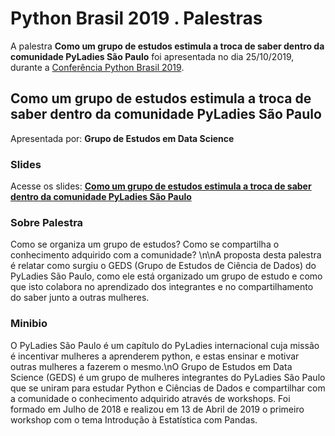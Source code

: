 # Python Brasil 2019 . Palestras


A palestra **Como um grupo de estudos estimula a troca de saber dentro da comunidade PyLadies São Paulo** foi apresentada no dia 25/10/2019, durante a [Conferência Python Brasil 2019](http://2019.pythonbrasil.org.br).


## Como um grupo de estudos estimula a troca de saber dentro da comunidade PyLadies São Paulo
Apresentada por: **Grupo de Estudos em Data Science**

### Slides
Acesse os slides: **[Como um grupo de estudos estimula a troca de saber dentro da comunidade PyLadies São Paulo](./)**


### Sobre Palestra
Como se organiza um grupo de estudos? Como se compartilha o conhecimento adquirido com a comunidade? \n\nA proposta desta palestra é relatar como surgiu o GEDS (Grupo de Estudos de Ciência de Dados) do PyLadies São Paulo, como ele está organizado um grupo de estudo e como que isto colabora no aprendizado dos integrantes e no compartilhamento do saber junto a outras mulheres.



### Minibio
O PyLadies São Paulo é um capítulo do PyLadies internacional cuja missão é incentivar mulheres a aprenderem python, e estas ensinar e motivar outras mulheres a fazerem o mesmo.\nO Grupo de Estudos em Data Science (GEDS) é um grupo de mulheres integrantes do PyLadies São Paulo que se uniram para estudar Python e Ciências de Dados e compartilhar com a comunidade o conhecimento adquirido através de workshops. Foi formado em Julho de 2018 e realizou em 13 de Abril de 2019 o primeiro workshop com o tema Introdução à Estatística com Pandas.


